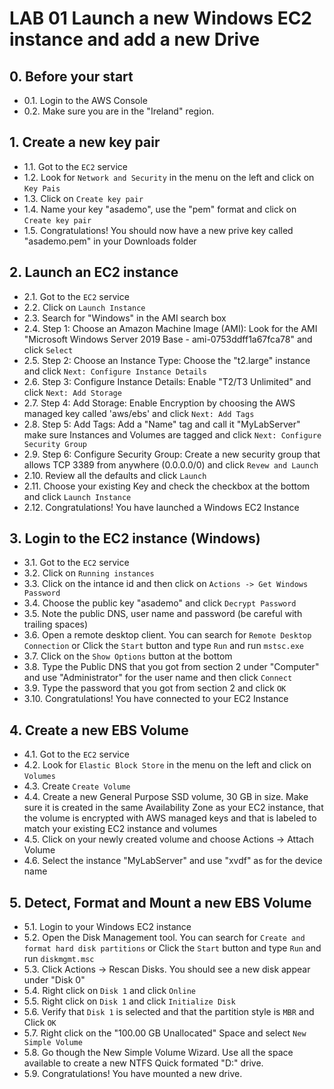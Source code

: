 
# LAB 01 Launch a new Windows EC2 instance and add a new Drive

## 0. Before your start

- 0.1. Login to the AWS Console
- 0.2. Make sure you are in the "Ireland" region.

## 1. Create a new key pair

- 1.1. Got to the `EC2` service
- 1.2. Look for `Network and Security` in the menu on the left and click on `Key Pais`
- 1.3. Click on `Create key pair`
- 1.4. Name your key "asademo", use the "pem" format and click on `Create key pair`
- 1.5. Congratulations! You should now have a new prive key called "asademo.pem" in your Downloads folder

## 2. Launch an EC2 instance

- 2.1. Got to the `EC2` service
- 2.2. Click on `Launch Instance`
- 2.3. Search for "Windows" in the AMI search box
- 2.4. Step 1: Choose an Amazon Machine Image (AMI): Look for the AMI "Microsoft Windows Server 2019 Base - ami-0753ddff1a67fca78" and click `Select`
- 2.5. Step 2: Choose an Instance Type: Choose the "t2.large" instance and click `Next: Configure Instance Details`
- 2.6. Step 3: Configure Instance Details: Enable "T2/T3 Unlimited" and click `Next: Add Storage`
- 2.7. Step 4: Add Storage: Enable Encryption by choosing the AWS managed key called 'aws/ebs' and click `Next: Add Tags`
- 2.8. Step 5: Add Tags: Add a "Name" tag and call it "MyLabServer" make sure Instances and Volumes are tagged and click `Next: Configure Security Group`
- 2.9. Step 6: Configure Security Group: Create a new security group that allows TCP 3389 from anywhere (0.0.0.0/0) and click `Revew and Launch`
- 2.10. Review all the defaults and click `Launch`
- 2.11. Choose your existing Key and check the checkbox at the bottom and click `Launch Instance`
- 2.12. Congratulations! You have launched a Windows EC2 Instance

## 3. Login to the EC2 instance (Windows)

- 3.1. Got to the `EC2` service
- 3.2. Click on `Running instances`
- 3.3. Click on the intance id and then click on `Actions -> Get Windows Password`
- 3.4. Choose the public key "asademo" and click `Decrypt Password`
- 3.5. Note the public DNS, user name and password (be careful with trailing spaces)
- 3.6. Open a remote desktop client. You can search for `Remote Desktop Connection` or Click the `Start` button and type `Run` and run `mstsc.exe`
- 3.7. Click on the `Show Options` button at the bottom
- 3.8. Type the Public DNS that you got from section 2 under "Computer" and use "Administrator" for the user name and then click `Connect`
- 3.9. Type the password that you got from section 2 and click `OK`
- 3.10. Congratulations! You have connected to your EC2 Instance

## 4. Create a new EBS Volume

- 4.1. Got to the `EC2` service
- 4.2. Look for `Elastic Block Store` in the menu on the left and click on `Volumes`
- 4.3. Create `Create Volume`
- 4.4. Create a new General Purpose SSD volume, 30 GB in size. Make sure it is created in the same Availability Zone as your EC2 instance, that the volume is encrypted with AWS managed keys and that is labeled to match your existing EC2 instance and volumes
- 4.5. Click on your newly created volume and choose Actions -> Attach Volume
- 4.6. Select the instance "MyLabServer" and use "xvdf" as for the device name

## 5. Detect, Format and Mount a new EBS Volume

- 5.1. Login to your Windows EC2 instance
- 5.2. Open the Disk Management tool. You can search for `Create and format hard disk partitions` or Click the `Start` button and type `Run` and run `diskmgmt.msc`
- 5.3. Click Actions -> Rescan Disks. You should see a new disk appear under "Disk 0"
- 5.4. Right click on `Disk 1` and click `Online`
- 5.5. Right click on `Disk 1` and click `Initialize Disk`
- 5.6. Verify that `Disk 1` is selected and that the partition style is `MBR` and Click `OK`
- 5.7. Right click on the "100.00 GB Unallocated" Space and select `New Simple Volume`
- 5.8. Go though the New Simple Volume Wizard. Use all the space available to create a new NTFS Quick formated "D:" drive.
- 5.9. Congratulations! You have mounted a new drive.
